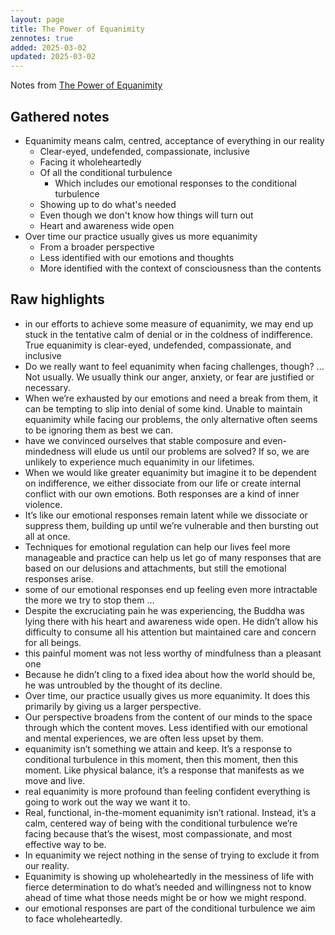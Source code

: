 ```yaml
---
layout: page
title: The Power of Equanimity
zennotes: true
added: 2025-03-02
updated: 2025-03-02
---
```


Notes from [The Power of Equanimity](https://zenstudiespodcast.com/equanimity/)

## Gathered notes

- Equanimity means calm, centred, acceptance of everything in our reality
    - Clear-eyed, undefended, compassionate, inclusive
    - Facing it wholeheartedly
    - Of all the conditional turbulence
        - Which includes our emotional responses to the conditional turbulence
    - Showing up to do what's needed
    - Even though we don't know how things will turn out
    - Heart and awareness wide open
- Over time our practice usually gives us more equanimity
    - From a broader perspective
    - Less identified with our emotions and thoughts
    - More identified with the context of consciousness than the contents

## Raw highlights

- in our efforts to achieve some measure of equanimity, we may end up stuck in the tentative calm of denial or in the coldness of indifference. True equanimity is clear-eyed, undefended, compassionate, and inclusive
- Do we really want to feel equanimity when facing challenges, though? ... Not usually. We usually think our anger, anxiety, or fear are justified or necessary.
- When we’re exhausted by our emotions and need a break from them, it can be tempting to slip into denial of some kind. Unable to maintain equanimity while facing our problems, the only alternative often seems to be ignoring them as best we can.
- have we convinced ourselves that stable composure and even-mindedness will elude us until our problems are solved? If so, we are unlikely to experience much equanimity in our lifetimes.
- When we would like greater equanimity but imagine it to be dependent on indifference, we either dissociate from our life or create internal conflict with our own emotions. Both responses are a kind of inner violence.
- It’s like our emotional responses remain latent while we dissociate or suppress them, building up until we’re vulnerable and then bursting out all at once.
- Techniques for emotional regulation can help our lives feel more manageable and practice can help us let go of many responses that are based on our delusions and attachments, but still the emotional responses arise.
- some of our emotional responses end up feeling even more intractable the more we try to stop them ...
- Despite the excruciating pain he was experiencing, the Buddha was lying there with his heart and awareness wide open. He didn’t allow his difficulty to consume all his attention but maintained care and concern for all beings.
- this painful moment was not less worthy of mindfulness than a pleasant one
- Because he didn’t cling to a fixed idea about how the world should be, he was untroubled by the thought of its decline.
- Over time, our practice usually gives us more equanimity. It does this primarily by giving us a larger perspective.
- Our perspective broadens from the content of our minds to the space through which the content moves. Less identified with our emotional and mental experiences, we are often less upset by them.
- equanimity isn’t something we attain and keep. It’s a response to conditional turbulence in this moment, then this moment, then this moment. Like physical balance, it’s a response that manifests as we move and live.
- real equanimity is more profound than feeling confident everything is going to work out the way we want it to.
- Real, functional, in-the-moment equanimity isn’t rational. Instead, it’s a calm, centered way of being with the conditional turbulence we’re facing because that’s the wisest, most compassionate, and most effective way to be.
- In equanimity we reject nothing in the sense of trying to exclude it from our reality.
- Equanimity is showing up wholeheartedly in the messiness of life with fierce determination to do what’s needed and willingness not to know ahead of time what those needs might be or how we might respond.
- our emotional responses are part of the conditional turbulence we aim to face wholeheartedly.

